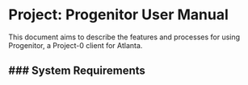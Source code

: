 # Project: Progenitor User Manual

This document aims to describe the features and processes for using Progenitor, a Project-0 client for Atlanta.

## \#\#\# System Requirements



